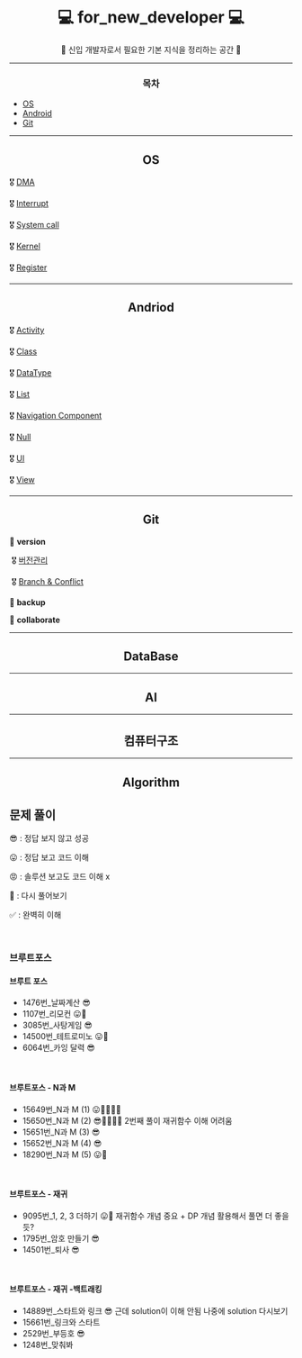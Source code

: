 # <div align="center">💻 for_new_developer 💻 </div>

<div align="center">🚩 신입 개발자로서 필요한 기본 지식을 정리하는 공간 🚩</div>   

------

### <div align="center">목차</div>

- [OS](#OS)
- [Android](#Android)
- [Git](#Git)



---

## <div align="center">OS</div>

🎖 [DMA](./OS/DMA.md)

🎖 [Interrupt](./OS/Interrupt.md)

🎖 [System call](./OS/System_call.md)

🎖 [Kernel](./OS/Kernel.md)

🎖 [Register ](./OS/Register.md)  



-----

## <div align="center">Andriod</div>

🎖 [Activity](./Android/Activity.md)

🎖 [Class](./Android/Class.md)

🎖 [DataType](./Android/DataType.md)

🎖 [List](./Android/List.md)

🎖 [Navigation Component](./Android/NavComponent.md)

🎖 [Null](./Android/Null.md)

🎖 [UI](./Android/UI.md)

🎖 [View](./Android/View.md)   



-----

## <div align="center">Git</div>

🥇 **version**

​	🎖 [버전관리](./Git/버전관리.md)

​	🎖 [Branch & Conflict](./Git/BranchandConflict.md)

🥈 **backup**

🥉 **collaborate**   



-----

## <div align="center">DataBase</div>   



-----

## <div align="center">AI</div>



-----

## <div align="center">컴퓨터구조</div>



-----

## <div align="center">Algorithm</div>   

## 문제 풀이

😎 : 정답 보지 않고 성공

😛 : 정답 보고 코드 이해

😡 : 솔루션 보고도 코드 이해 x

💪 : 다시 풀어보기

✅ : 완벽히 이해

<br>

### 브루트포스

#### 브루트 포스

+ 1476번_날짜계산 😎
+ 1107번_리모컨 😛💪
+ 3085번_사탕게임 😎
+ 14500번_테트로미노 😛💪
+ 6064번_카잉 달력 😎

<br>

#### 브루트포스 - N과 M

+ 15649번_N과 M (1) 😛💪💪💪💪
+ 15650번_N과 M (2) 😎💪💪💪💪 2번째 풀이 재귀함수 이해 어려움
+ 15651번_N과 M (3) 😎
+ 15652번_N과 M (4) 😎
+ 18290번_N과 M (5) 😛💪

<br>

#### 브루트포스 - 재귀

+ 9095번_1, 2, 3 더하기 😛💪 재귀함수 개념 중요 + DP 개념 활용해서 풀면 더 좋을듯?
+ 1795번_암호 만들기 😎
+ 14501번_퇴사 😎

<br>

#### 브루트포스 - 재귀 -백트래킹

+ 14889번_스타트와 링크 😎 근데 solution이 이해 안됨 나중에 solution 다시보기
+ 15661번_링크와 스타트
+ 2529번_부등호 😎 
+ 1248번_맞춰봐 

<br>
